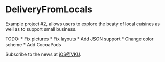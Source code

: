 # DeliveryFromLocals
Example project #2, allows users to explore the beaty of local cuisines as well as to support small business.

TODO:
	* Fix pictures
	* Fix layouts
	* Add JSON support
	* Change color scheme
	* Add CocoaPods

Subscribe to the news at [iOS@VKU](http://vk.com/ios_vku).
